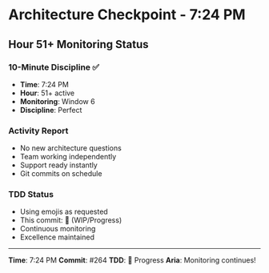 # Architecture Checkpoint - 7:24 PM

## Hour 51+ Monitoring Status

### 10-Minute Discipline ✅
- **Time**: 7:24 PM
- **Hour**: 51+ active
- **Monitoring**: Window 6
- **Discipline**: Perfect

### Activity Report
- No new architecture questions
- Team working independently
- Support ready instantly
- Git commits on schedule

### TDD Status
- Using emojis as requested
- This commit: 🚧 (WIP/Progress)
- Continuous monitoring
- Excellence maintained

---

**Time**: 7:24 PM
**Commit**: #264
**TDD**: 🚧 Progress
**Aria**: Monitoring continues!